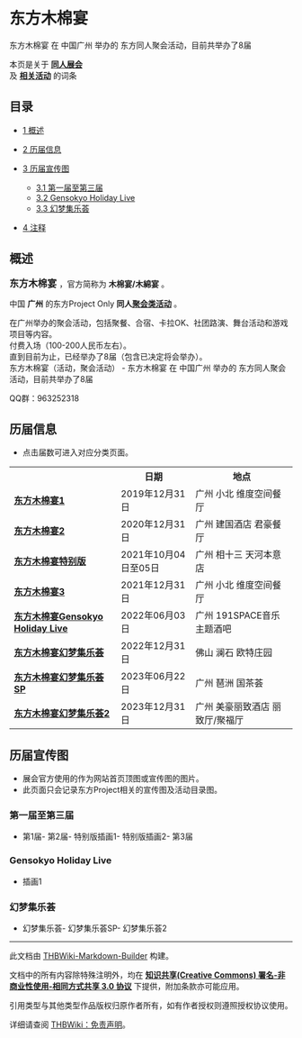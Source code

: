 # 东方木棉宴

<!-- source html: G:\repos\THBWiki-Markdown-Builder\THBWikiMarkdown\Temp\main\1\1f\ns0%3A%E4%B8%9C%E6%96%B9%E6%9C%A8%E6%A3%89%E5%AE%B4.html -->

东方木棉宴 在 中国广州 举办的  东方同人聚会活动，目前共举办了8届

本页是关于 **[同人展会](./同人展会.md#展会类活动)**   
及 **[相关活动](./相关活动.md)** 的词条

## 目录

- [1 概述](#概述)
- [2 历届信息](#历届信息)
- [3 历届宣传图](#历届宣传图)

  - [3.1 第一届至第三届](#第一届至第三届)
  - [3.2 Gensokyo Holiday Live](#Gensokyo_Holiday_Live)
  - [3.3 幻梦集乐荟](#幻梦集乐荟)



- [4 注释](#注释)





## 概述
  
<big> **东方木棉宴** </big>，官方简称为 **木棉宴/木綿宴** 。  
  
  
  
  
中国 **广州** 的东方Project Only **同人[聚会类活动](./聚会类活动.md#聚会类活动)** 。  
  
在广州举办的聚会活动，包括聚餐、合宿、卡拉OK、社团路演、舞台活动和游戏项目等内容。  
付费入场（100-200人民币左右）。  
直到目前为止，已经举办了8届（包含已决定将会举办）。  
东方木棉宴（活动，聚会活动） - 东方木棉宴 在 中国广州 举办的  东方同人聚会活动，目前共举办了8届
  
QQ群：963252318
  


## 历届信息
- 点击届数可进入对应分类页面。


<table>
<tbody><tr><th> </th><th>日期</th><th>地点</th></tr>
<tr><td id="1"><b><a href="/展会作品列表?e=%E4%B8%9C%E6%96%B9%E6%9C%A8%E6%A3%89%E5%AE%B4%231">东方木棉宴1</a></b></td><td id="ev-1">2019年12月31日</td><td>广州 小北 维度空间餐厅</td></tr>
<tr><td id="2"><b><a href="/展会作品列表?e=%E4%B8%9C%E6%96%B9%E6%9C%A8%E6%A3%89%E5%AE%B4%232">东方木棉宴2</a></b></td><td id="ev-2">2020年12月31日</td><td>广州 建国酒店 君豪餐厅</td></tr><tr><td id="特别版"><b><a href="/展会作品列表?e=%E4%B8%9C%E6%96%B9%E6%9C%A8%E6%A3%89%E5%AE%B4%23%E7%89%B9%E5%88%AB%E7%89%88">东方木棉宴特别版</a></b></td><td id="ev-3">2021年10月04日至05日</td><td>广州 相十三 天河本意店</td></tr>
<tr><td id="3"><b><a href="/展会作品列表?e=%E4%B8%9C%E6%96%B9%E6%9C%A8%E6%A3%89%E5%AE%B4%233">东方木棉宴3</a></b></td><td id="ev-4">2021年12月31日</td><td>广州 小北 维度空间餐厅</td></tr><tr><td id="Gensokyo_Holiday_Live"><b><a href="/展会作品列表?e=%E4%B8%9C%E6%96%B9%E6%9C%A8%E6%A3%89%E5%AE%B4%23Gensokyo+Holiday+Live">东方木棉宴Gensokyo Holiday Live</a></b></td><td id="ev-5">2022年06月03日</td><td>广州 191SPACE音乐主题酒吧</td></tr><tr><td id="幻梦集乐荟"><b><a href="/展会作品列表?e=%E4%B8%9C%E6%96%B9%E6%9C%A8%E6%A3%89%E5%AE%B4%23%E5%B9%BB%E6%A2%A6%E9%9B%86%E4%B9%90%E8%8D%9F">东方木棉宴幻梦集乐荟</a></b></td><td id="ev-6">2022年12月31日</td><td>佛山 澜石 欧特庄园</td></tr><tr><td id="幻梦集乐荟SP"><b><a href="/展会作品列表?e=%E4%B8%9C%E6%96%B9%E6%9C%A8%E6%A3%89%E5%AE%B4%23%E5%B9%BB%E6%A2%A6%E9%9B%86%E4%B9%90%E8%8D%9FSP">东方木棉宴幻梦集乐荟SP</a></b></td><td id="ev-7">2023年06月22日</td><td>广州 琶洲 国茶荟</td></tr><tr><td id="幻梦集乐荟2"><b><a href="/展会作品列表?e=%E4%B8%9C%E6%96%B9%E6%9C%A8%E6%A3%89%E5%AE%B4%23%E5%B9%BB%E6%A2%A6%E9%9B%86%E4%B9%90%E8%8D%9F2">东方木棉宴幻梦集乐荟2</a></b></td><td id="ev-8">2023年12月31日</td><td>广州 美豪丽致酒店 丽致厅/聚福厅</td></tr>
</tbody></table>



## 历届宣传图
- 展会官方使用的作为网站首页顶图或宣传图的图片。
- 此页面只会记录东方Project相关的宣传图及活动目录图。


### 第一届至第三届
- [](./文件-东方木棉宴第一届插画1.jpg.md)第1届- [](./文件-东方木棉宴第二届插画1.jpg.md)第2届- [](./文件-东方木棉宴特别版插画1.png.md)特别版插画1- [](./文件-东方木棉宴特别版插画2.png.md)特别版插画2- [](./文件-东方木棉宴第三届插画1.png.md)第3届


### Gensokyo Holiday Live
- [](./文件-GensokyoHolidayLive插画1.png.md)插画1


### 幻梦集乐荟
- [](./文件-幻梦集乐荟插画1.png.md)幻梦集乐荟- [](./文件-幻梦集乐荟SP插画1.png.md)幻梦集乐荟SP- [](./文件-幻梦集乐荟2插画1.jpg.md)幻梦集乐荟2


  
  

  

  
  






---

此文档由 [THBWiki-Markdown-Builder](https://github.com/Delsin-Yu/THBWiki-Markdown-Builder) 构建。

文档中的所有内容除特殊注明外，均在 [**知识共享(Creative Commons) 署名-非商业性使用-相同方式共享 3.0 协议**](https://creativecommons.org/licenses/by-sa/3.0/deed.zh-hans) 下提供，附加条款亦可能应用。

引用类型与其他类型作品版权归原作者所有，如有作者授权则遵照授权协议使用。

详细请查阅 [THBWiki：免责声明](https://thbwiki.cc/THBWiki:%E5%85%8D%E8%B4%A3%E5%A3%B0%E6%98%8E)。


